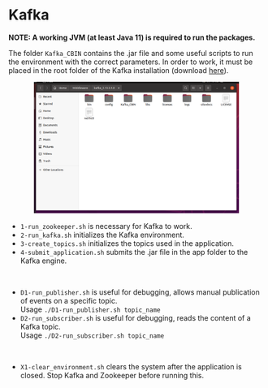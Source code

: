 # Kafka

**NOTE: A working JVM (at least Java 11) is required to run the packages.**

The folder `Kafka_CBIN` contains the .jar file and some useful scripts to run the environment with the correct parameters. In order to work, it must be placed in the root folder of the Kafka installation (download [here](https://dlcdn.apache.org/kafka/3.1.0/kafka_2.13-3.1.0.tgz)).

<p align="center">
  <img width=80% src="./resources/kafka_path.png" />
</p>

* `1-run_zookeeper.sh` is necessary for Kafka to work.
* `2-run_kafka.sh` initializes the Kafka environment.
* `3-create_topics.sh` initializes the topics used in the application.
* `4-submit_application.sh` submits the .jar file in the app folder to the Kafka engine.

<br/>

* `D1-run_publisher.sh` is useful for debugging, allows manual publication of events on a specific topic.  
Usage `./D1-run_publisher.sh topic_name`
* `D2-run_subscriber.sh` is useful for debugging, reads the content of a Kafka topic.  
Usage `./D2-run_subscriber.sh topic_name`

<br/>

* `X1-clear_environment.sh` clears the system after the application is closed. Stop Kafka and Zookeeper before running this.
